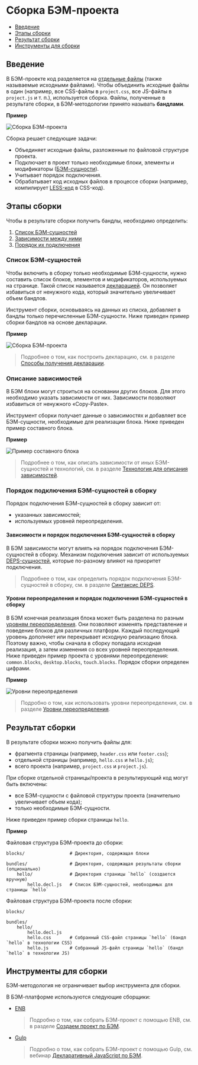 # Сборка БЭМ-проекта

* [Введение](#Введение)
* [Этапы сборки](#Этапы-сборки)
* [Результат сборки](#Результат-сборки)
* [Инструменты для сборки](#Инструменты-для-сборки)

## Введение

В БЭМ-проекте код разделяется на [отдельные файлы](../filestructure/filestructure.ru.md#Принципы-организации-файловой-структуры-БЭМ-проекта) (также называемые исходными файлами). Чтобы объединить исходные файлы в один (например, все CSS-файлы в `project.css`, все JS-файлы в `project.js` и т. п.), используется сборка. Файлы, полученные в результате сборки, в БЭМ-методологии принято называть **бандлами**.

**Пример**

![Сборка БЭМ-проекта](https://cdn.rawgit.com/bem-site/bem-method/bem-info-data/method/build/build__bem-project.svg)

Сборка решает следующие задачи:

* Объединяет исходные файлы, разложенные по файловой структуре проекта.
* Подключает в проект только необходимые блоки, элементы и модификаторы ([БЭМ-сущности](../key-concepts/key-concepts.ru.md#БЭМ-сущность)).
* Учитывает порядок подключения.
* Обрабатывает код исходных файлов в процессе сборки (например, компилирует [LESS-код](https://ru.wikipedia.org/wiki/LESS_(язык_стилей)) в CSS-код).

## Этапы сборки

Чтобы в результате сборки получить бандлы, необходимо определить:

1. [Список БЭМ-сущностей](#Список-БЭМ-сущностей)
2. [Зависимости между ними](#Описание-зависимостей)
3. [Порядок их подключения](#Порядок-подключения-БЭМ-сущностей-в-сборку)

### Список БЭМ-сущностей

Чтобы включить в сборку только необходимые БЭМ-сущности, нужно составить список блоков, элементов и модификаторов, используемых на странице. Такой список называется [декларацией](../declarations/declarations.ru.md). Он позволяет избавиться от ненужного кода, который значительно увеличивает объем бандлов.

Инструмент сборки, основываясь на данных из списка, добавляет в бандлы только перечисленные БЭМ-сущности. Ниже приведен пример сборки бандлов на основе декларации.

**Пример**

![Сборка БЭМ-проекта](https://cdn.rawgit.com/bem-site/bem-method/bem-info-data/method/build/build__declaration.svg)

> Подробнее о том, как построить декларацию, см. в разделе [Способы получения декларации](../declarations/declarations.ru.md#Способы-получения-декларации).

### Описание зависимостей

В БЭМ блоки могут строиться на основании других блоков. Для этого необходимо указать зависимости от них. Зависимости позволяют избавиться от ненужного «Copy-Paste».

Инструмент сборки получает данные о зависимостях и добавляет все БЭМ-сущности, необходимые для реализации блока. Ниже приведен пример составного блока.

**Пример**

![Пример составного блока](https://cdn.rawgit.com/bem-site/bem-method/bem-info-data/method/build/build__search-form.svg)

> Подробнее о том, как описать зависимости от иных БЭМ-сущностей и технологий, см. в разделе [Технология для описания зависимостей](https://ru.bem.info/platform/deps/).

### Порядок подключения БЭМ-сущностей в сборку

Порядок подключения БЭМ-сущностей в сборку зависит от:

* указанных зависимостей;
* используемых уровней переопределения.

#### Зависимости и порядок подключения БЭМ-сущностей в сборку

В БЭМ зависимости могут влиять на порядок подключения БЭМ-сущностей в сборку. Механизм подключения зависит от используемых [DEPS-сущностей](https://ru.bem.info/platform/deps/), которые по-разному влияют на приоритет подключения.

> Подробнее о том, как определить порядок подключения БЭМ-сущностей в сборку, см. в разделе [Синтаксис DEPS](https://ru.bem.info/platform/deps/).

#### Уровни переопределения и порядок подключения БЭМ-сущностей в сборку

В БЭМ конечная реализация блока может быть разделена по разным [уровням переопределения](../key-concepts/key-concepts.ru.md#Уровень-переопределения). Они позволяют изменять представление и поведение блоков для различных платформ. Каждый последующий уровень дополняет или перекрывает исходную реализацию блока. Поэтому важно, чтобы сначала в сборку попадала исходная реализация, а затем изменения со всех уровней переопределения. Ниже приведен пример проекта с уровнями переопределения: `common.blocks`, `desktop.blocks`, `touch.blocks`. Порядок сборки определен цифрами.

**Пример**

![Уровни переопределения](https://cdn.rawgit.com/bem-site/bem-method/bem-info-data/method/build/build__levels.svg)

> Подробно о том, как использовать уровни переопределения, см. в разделе [Уровни переопределения](../redefinition-levels/redefinition-levels.ru.md).

## Результат сборки

В результате сборки можно получить файлы для:

* фрагмента страницы (например, `header.css` или `footer.css`);
* отдельной страницы (например, `hello.css` и `hello.js`);
* всего проекта (например, `project.css` и `project.js`).

При сборке отдельной страницы/проекта в результирующий код могут быть включены:

* все БЭМ-сущности с файловой структуры проекта (значительно увеличивает объем кода);
* только необходимые БЭМ-сущности.

Ниже приведен пример сборки страницы `hello`.

**Пример**

Файловая структура БЭМ-проекта до сборки:

```files
blocks/                 # Директория, содержащая блоки

bundles/                # Директория, содержащая результаты сборки (опционально)
    hello/              # Директория страницы `hello` (создается вручную)
        hello.decl.js   # Список БЭМ-сущностей, необходимых для страницы `hello`
```

Файловая структура БЭМ-проекта после сборки:

```files
blocks/

bundles/
    hello/
        hello.decl.js
        hello.css       # Собранный CSS-файл страницы `hello` (бандл `hello` в технологии CSS)
        hello.js        # Собранный JS-файл страницы `hello` (бандл `hello` в технологии JS)
```

## Инструменты для сборки

БЭМ-методология не ограничивает выбор инструмента для сборки.

В БЭМ-платформе используются следующие сборщики:

* [ENB](https://ru.bem.info/tools/bem/enb-bem/)

  > Подробно о том, как собрать БЭМ-проект с помощью ENB, см. в разделе [Создаем проект по БЭМ](https://ru.bem.info/tutorials/start-with-project-stub/).

* [Gulp](http://gulpjs.com/)

  > Подробно о том, как собрать БЭМ-проект с помощью Gulp, см. вебинар [Декларативный JavaScript по БЭМ](https://ru.bem.info/forum/-696/).

